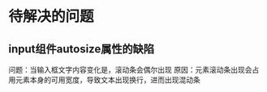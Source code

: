 # 待解决的问题

## input组件autosize属性的缺陷

 问题：当输入框文字内容变化是，滚动条会偶尔出现
 原因：元素滚动条出现会占用元素本身的可用宽度，导致文本出现换行，进而出现混动条